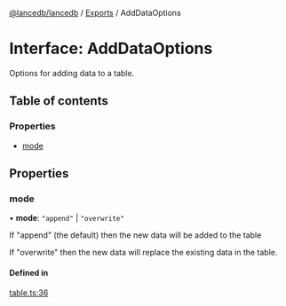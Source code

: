 [@lancedb/lancedb](../README.md) / [Exports](../modules.md) / AddDataOptions

# Interface: AddDataOptions

Options for adding data to a table.

## Table of contents

### Properties

- [mode](AddDataOptions.md#mode)

## Properties

### mode

• **mode**: ``"append"`` \| ``"overwrite"``

If "append" (the default) then the new data will be added to the table

If "overwrite" then the new data will replace the existing data in the table.

#### Defined in

[table.ts:36](https://github.com/lancedb/lancedb/blob/9d178c7/nodejs/lancedb/table.ts#L36)
